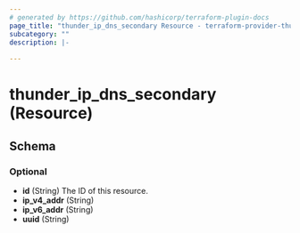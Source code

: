 ```yaml
---
# generated by https://github.com/hashicorp/terraform-plugin-docs
page_title: "thunder_ip_dns_secondary Resource - terraform-provider-thunder"
subcategory: ""
description: |-
  
---
```


# thunder_ip_dns_secondary (Resource)





<!-- schema generated by tfplugindocs -->
## Schema

### Optional

- **id** (String) The ID of this resource.
- **ip_v4_addr** (String)
- **ip_v6_addr** (String)
- **uuid** (String)


